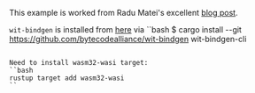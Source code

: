 
This example is worked from Radu Matei's excellent [blog post](https://radu-matei.com/blog/intro-wasm-components/).


`wit-bindgen` is installed from [here](https://github.com/bytecodealliance/wit-bindgen) via
``bash
$ cargo install --git https://github.com/bytecodealliance/wit-bindgen wit-bindgen-cli
```

Need to install wasm32-wasi target:
``bash
rustup target add wasm32-wasi
``